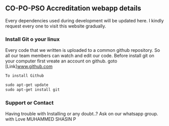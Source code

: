 ## CO-PO-PSO Accreditation webapp details

Every dependencies used during development will be updated here. I kindly request every one to visit this website gradually.

### Install Git o your linux

Every code that we written is uploaded to a common github repository. So all our team members can watch and edit our code.
Before install git on your computer first vreate an account on github.
goto [Link]www.github.com
```markdown
To install Github

sudo apt-get update
sudo apt-get install git
```
### Support or Contact

Having trouble with Installing or any doubt..?
Ask on our whatsapp group.
with Love MUHAMMED SHASIN P

